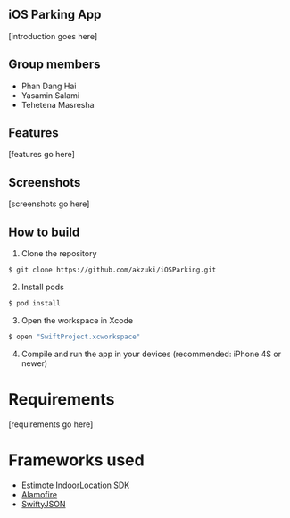 ## iOS Parking App

[introduction goes here]

## Group members

- Phan Dang Hai
- Yasamin Salami
- Tehetena Masresha

## Features

[features go here]

## Screenshots

[screenshots go here]

## How to build

1) Clone the repository

```bash
$ git clone https://github.com/akzuki/iOSParking.git
```
2) Install pods

```bash
$ pod install
```
3) Open the workspace in Xcode

```bash
$ open "SwiftProject.xcworkspace"
```
4) Compile and run the app in your devices (recommended: iPhone 4S or newer)

# Requirements

[requirements go here]

# Frameworks used

- [Estimote IndoorLocation SDK](https://github.com/Estimote/iOS-Indoor-SDK)
- [Alamofire](https://github.com/Alamofire/Alamofire)
- [SwiftyJSON](https://github.com/SwiftyJSON/SwiftyJSON)
